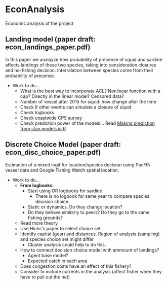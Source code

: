 # EconAnalysis
Economic analysis of the project

## Landing model (paper draft: econ_landings_paper.pdf)
In this paper we analayze how probability of precense of squid and sardine affects landings of these two species, taking into consideration closures and no-fishing decision. 
Interralation between species come from their probability of precense. 

+ Work to do...
  + What is the best way to incorporate ACL? Nonlinear function with a cap? Directly in the linear model? Censored data?
  + Number of vessel after 2015 for squid: how change after the time
   + Check if other events can simulate a closure of squid
	+ Check logbooks
  	+ Check coastwide CPS survey
  + Check prediction power of the models... Read [Making prediction from stan models in R](https://medium.com/@alex.pavlakis/making-predictions-from-stan-models-in-r-3e349dfac1ed)

## Discrete Choice Model (paper draft: econ_disc_choice_paper.pdf)
Estimation of a mixed logit for location/species decision using PacFIN vessel data and Google Fishing Watch spatial location. 

+ Work to do...
  + **From logbooks**:
    + Start using OR logbooks for sardine
       + There is no logbook for same year to compare species decision choice.
    + Static or dynamics. Do they change location?
    + Do they behave similarly to peers? Do they go to the same fishing grounds? 
  + Read more theory
  + Use Hicks's paper to select choice set.
  + Identify capital (gear) and distances. Region of analysis (sampling) and species choice set might differ
	+ Cluster analysis could help to do this.
  + How to connect decision choice model with ammount of landings?
	+ Agent base model?
	+ Expected catch in each area
  + Does congestion costs have an effect of this fishery?
  + Consider to include currents in the analysis (affect fisher when they have to pull out the net)



